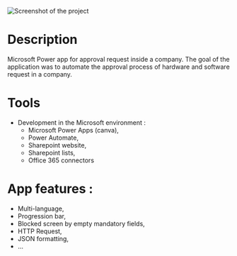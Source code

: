 ![Screenshot of the project]('/app-screenshots/Screenshot-Screen2-language.png)

# Description

Microsoft Power app for approval request inside a company. The goal of the application was to automate the approval process of hardware and software request in a company.

# Tools

- Development in the Microsoft environment :
  - Microsoft Power Apps (canva),
  - Power Automate,
  - Sharepoint website,
  - Sharepoint lists,
  - Office 365 connectors

# App features :

- Multi-language,
- Progression bar,
- Blocked screen by empty mandatory fields,
- HTTP Request,
- JSON formatting,
- ...
